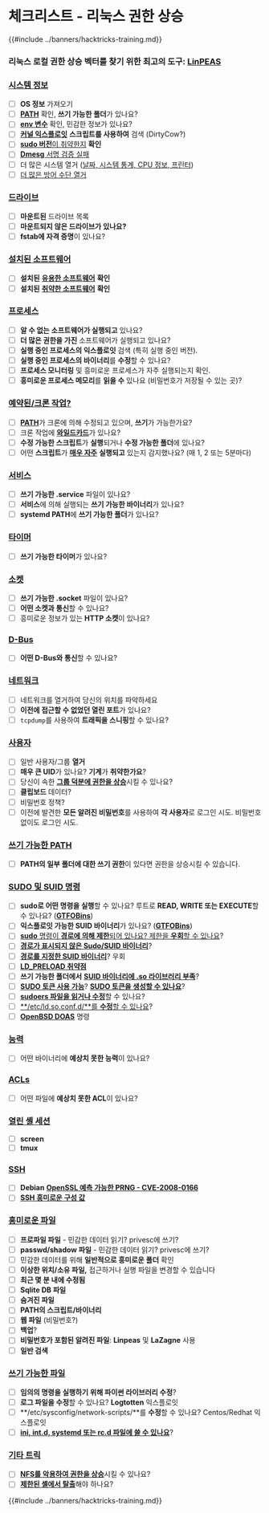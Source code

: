 # 체크리스트 - 리눅스 권한 상승

{{#include ../banners/hacktricks-training.md}}

### **리눅스 로컬 권한 상승 벡터를 찾기 위한 최고의 도구:** [**LinPEAS**](https://github.com/carlospolop/privilege-escalation-awesome-scripts-suite/tree/master/linPEAS)

### [시스템 정보](privilege-escalation/#system-information)

- [ ] **OS 정보** 가져오기
- [ ] [**PATH**](privilege-escalation/#path) 확인, **쓰기 가능한 폴더**가 있나요?
- [ ] [**env 변수**](privilege-escalation/#env-info) 확인, 민감한 정보가 있나요?
- [ ] [**커널 익스플로잇**](privilege-escalation/#kernel-exploits) **스크립트를 사용하여** 검색 (DirtyCow?)
- [ ] [**sudo 버전**이 취약한지](privilege-escalation/#sudo-version) **확인**
- [ ] [**Dmesg** 서명 검증 실패](privilege-escalation/#dmesg-signature-verification-failed)
- [ ] 더 많은 시스템 열거 ([날짜, 시스템 통계, CPU 정보, 프린터](privilege-escalation/#more-system-enumeration))
- [ ] [더 많은 방어 수단 열거](privilege-escalation/#enumerate-possible-defenses)

### [드라이브](privilege-escalation/#drives)

- [ ] **마운트된** 드라이브 목록
- [ ] **마운트되지 않은 드라이브가 있나요?**
- [ ] **fstab에 자격 증명**이 있나요?

### [**설치된 소프트웨어**](privilege-escalation/#installed-software)

- [ ] **설치된** [**유용한 소프트웨어**](privilege-escalation/#useful-software) **확인**
- [ ] **설치된** [**취약한 소프트웨어**](privilege-escalation/#vulnerable-software-installed) **확인**

### [프로세스](privilege-escalation/#processes)

- [ ] **알 수 없는 소프트웨어가 실행되고** 있나요?
- [ ] **더 많은 권한을 가진** 소프트웨어가 실행되고 있나요?
- [ ] **실행 중인 프로세스의 익스플로잇** 검색 (특히 실행 중인 버전).
- [ ] **실행 중인 프로세스의 바이너리**를 **수정**할 수 있나요?
- [ ] **프로세스 모니터링** 및 흥미로운 프로세스가 자주 실행되는지 확인.
- [ ] **흥미로운 프로세스 메모리**를 **읽을 수** 있나요 (비밀번호가 저장될 수 있는 곳)?

### [예약된/크론 작업?](privilege-escalation/#scheduled-jobs)

- [ ] [**PATH**](privilege-escalation/#cron-path)가 크론에 의해 수정되고 있으며, **쓰기**가 가능한가요?
- [ ] 크론 작업에 [**와일드카드**](privilege-escalation/#cron-using-a-script-with-a-wildcard-wildcard-injection)가 있나요?
- [ ] **수정 가능한 스크립트**가 **실행**되거나 **수정 가능한 폴더**에 있나요?
- [ ] 어떤 **스크립트**가 [**매우 자주**](privilege-escalation/#frequent-cron-jobs) **실행되고** 있는지 감지했나요? (매 1, 2 또는 5분마다)

### [서비스](privilege-escalation/#services)

- [ ] **쓰기 가능한 .service** 파일이 있나요?
- [ ] **서비스**에 의해 실행되는 **쓰기 가능한 바이너리**가 있나요?
- [ ] **systemd PATH**에 **쓰기 가능한 폴더**가 있나요?

### [타이머](privilege-escalation/#timers)

- [ ] **쓰기 가능한 타이머**가 있나요?

### [소켓](privilege-escalation/#sockets)

- [ ] **쓰기 가능한 .socket** 파일이 있나요?
- [ ] **어떤 소켓과 통신**할 수 있나요?
- [ ] 흥미로운 정보가 있는 **HTTP 소켓**이 있나요?

### [D-Bus](privilege-escalation/#d-bus)

- [ ] **어떤 D-Bus와 통신**할 수 있나요?

### [네트워크](privilege-escalation/#network)

- [ ] 네트워크를 열거하여 당신의 위치를 파악하세요
- [ ] **이전에 접근할 수 없었던 열린 포트**가 있나요?
- [ ] `tcpdump`를 사용하여 **트래픽을 스니핑**할 수 있나요?

### [사용자](privilege-escalation/#users)

- [ ] 일반 사용자/그룹 **열거**
- [ ] **매우 큰 UID**가 있나요? **기계**가 **취약한가요**?
- [ ] 당신이 속한 [**그룹 덕분에 권한을 상승**](privilege-escalation/interesting-groups-linux-pe/)시킬 수 있나요?
- [ ] **클립보드** 데이터?
- [ ] 비밀번호 정책?
- [ ] 이전에 발견한 **모든 알려진 비밀번호**를 사용하여 **각 사용자**로 로그인 시도. 비밀번호 없이도 로그인 시도.

### [쓰기 가능한 PATH](privilege-escalation/#writable-path-abuses)

- [ ] **PATH의 일부 폴더에 대한 쓰기 권한**이 있다면 권한을 상승시킬 수 있습니다.

### [SUDO 및 SUID 명령](privilege-escalation/#sudo-and-suid)

- [ ] **sudo로 어떤 명령을 실행**할 수 있나요? 루트로 **READ, WRITE 또는 EXECUTE**할 수 있나요? ([**GTFOBins**](https://gtfobins.github.io))
- [ ] **익스플로잇 가능한 SUID 바이너리**가 있나요? ([**GTFOBins**](https://gtfobins.github.io))
- [ ] [**sudo** 명령이 **경로에 의해 제한**되어 있나요? 제한을 **우회**할 수 있나요](privilege-escalation/#sudo-execution-bypassing-paths)?
- [ ] [**경로가 표시되지 않은 Sudo/SUID 바이너리**](privilege-escalation/#sudo-command-suid-binary-without-command-path)?
- [ ] [**경로를 지정한 SUID 바이너리**](privilege-escalation/#suid-binary-with-command-path)? 우회
- [ ] [**LD_PRELOAD 취약점**](privilege-escalation/#ld_preload)
- [ ] **쓰기 가능한 폴더에서** [**SUID 바이너리에 .so 라이브러리 부족**](privilege-escalation/#suid-binary-so-injection)?
- [ ] [**SUDO 토큰 사용 가능**](privilege-escalation/#reusing-sudo-tokens)? [**SUDO 토큰을 생성할 수 있나요**](privilege-escalation/#var-run-sudo-ts-less-than-username-greater-than)?
- [ ] [**sudoers 파일을 읽거나 수정**](privilege-escalation/#etc-sudoers-etc-sudoers-d)할 수 있나요?
- [ ] [**/etc/ld.so.conf.d/**를 **수정**할 수 있나요](privilege-escalation/#etc-ld-so-conf-d)?
- [ ] [**OpenBSD DOAS**](privilege-escalation/#doas) 명령

### [능력](privilege-escalation/#capabilities)

- [ ] 어떤 바이너리에 **예상치 못한 능력**이 있나요?

### [ACLs](privilege-escalation/#acls)

- [ ] 어떤 파일에 **예상치 못한 ACL**이 있나요?

### [열린 셸 세션](privilege-escalation/#open-shell-sessions)

- [ ] **screen**
- [ ] **tmux**

### [SSH](privilege-escalation/#ssh)

- [ ] **Debian** [**OpenSSL 예측 가능한 PRNG - CVE-2008-0166**](privilege-escalation/#debian-openssl-predictable-prng-cve-2008-0166)
- [ ] [**SSH 흥미로운 구성 값**](privilege-escalation/#ssh-interesting-configuration-values)

### [흥미로운 파일](privilege-escalation/#interesting-files)

- [ ] **프로파일 파일** - 민감한 데이터 읽기? privesc에 쓰기?
- [ ] **passwd/shadow 파일** - 민감한 데이터 읽기? privesc에 쓰기?
- [ ] 민감한 데이터를 위해 **일반적으로 흥미로운 폴더** 확인
- [ ] **이상한 위치/소유 파일,** 접근하거나 실행 파일을 변경할 수 있습니다
- [ ] **최근 몇 분 내에 수정됨**
- [ ] **Sqlite DB 파일**
- [ ] **숨겨진 파일**
- [ ] **PATH의 스크립트/바이너리**
- [ ] **웹 파일** (비밀번호?)
- [ ] **백업**?
- [ ] **비밀번호가 포함된 알려진 파일**: **Linpeas** 및 **LaZagne** 사용
- [ ] **일반 검색**

### [**쓰기 가능한 파일**](privilege-escalation/#writable-files)

- [ ] **임의의 명령을 실행하기 위해 파이썬 라이브러리 수정**?
- [ ] **로그 파일을 수정**할 수 있나요? **Logtotten** 익스플로잇
- [ ] **/etc/sysconfig/network-scripts/**를 **수정**할 수 있나요? Centos/Redhat 익스플로잇
- [ ] [**ini, int.d, systemd 또는 rc.d 파일에 쓸 수 있나요**](privilege-escalation/#init-init-d-systemd-and-rc-d)?

### [**기타 트릭**](privilege-escalation/#other-tricks)

- [ ] [**NFS를 악용하여 권한을 상승**](privilege-escalation/#nfs-privilege-escalation)시킬 수 있나요?
- [ ] [**제한된 셸에서 탈출**](privilege-escalation/#escaping-from-restricted-shells)해야 하나요?

{{#include ../banners/hacktricks-training.md}}
